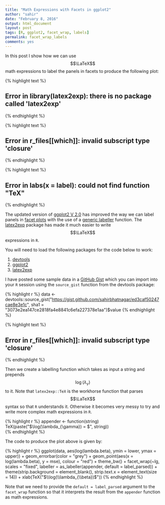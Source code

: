 ```yaml
---
title: "Math Expressions with Facets in ggplot2"
author: "sahir"
date: "February 8, 2016"
output: html_document
layout: post
tags: [R, ggplot2, facet_wrap, labels]
permalink: facet_wrap_labels
comments: yes
---
```




In this post I show how we can use $$\LaTeX$$ math expressions to label the panels in facets to produce the following plot:


{% highlight text %}
## Error in library(latex2exp): there is no package called 'latex2exp'
{% endhighlight %}



{% highlight text %}
## Error in r_files[[which]]: invalid subscript type 'closure'
{% endhighlight %}



{% highlight text %}
## Error in labs(x = label): could not find function "TeX"
{% endhighlight %}




<!--more-->

The updated version of [ggplot2 V 2.0](http://docs.ggplot2.org/dev/index.html) has improved the way we can label panels in [facet plots](http://docs.ggplot2.org/dev/facet_wrap.html) with the use of a [generic labeller](http://docs.ggplot2.org/dev/labeller.html) function. The [latex2exp](https://cran.r-project.org/web/packages/latex2exp/index.html) package has made it much easier to write $$\LaTeX$$ expressions in `R`.

You will need to load the following packages for the code below to work:

1. [devtools](https://cran.r-project.org/web/packages/devtools/index.html)
2. [ggplot2](https://cran.r-project.org/web/packages/ggplot2/)
3. [latex2exp](https://cran.r-project.org/web/packages/latex2exp/index.html)


I have posted some sample data in a [GitHub Gist](https://gist.github.com/sahirbhatnagar/ed3caf50247cae8e3e1c) which you can import into your `R` session using the `source_gist` function from the devtools package:


{% highlight r %}
data <- devtools::source_gist("https://gist.github.com/sahirbhatnagar/ed3caf50247cae8e3e1c",
                              sha1 = "3073e2ea147ce2818fa4e8841c6efa227378e1aa")$value
{% endhighlight %}



{% highlight text %}
## Error in r_files[[which]]: invalid subscript type 'closure'
{% endhighlight %}

Then we create a labelling function which takes as input a string and prepends $$\log(\lambda_{\gamma})$$ to it. Note that `latex2exp::TeX` is the workhorse function that parses $$\LaTeX$$ syntax so that `R` understands it. Otherwise it becomes very messy to try and write more complex math expressions in `R`.


{% highlight r %}
appender <- function(string) 
    TeX(paste("$\\log(\\lambda_{\\gamma}) = $", string))  
{% endhighlight %}

The code to produce the plot above is given by:


{% highlight r %}
ggplot(data, aes(log(lambda.beta), ymin = lower, ymax = upper)) + 
    geom_errorbar(color = "grey") + 
    geom_point(aes(x = log(lambda.beta), y = mse), 
               colour = "red") +
    theme_bw() + 
    facet_wrap(~lg, scales = "fixed", 
               labeller = as_labeller(appender, 
                            default = label_parsed)) + 
    theme(strip.background = element_blank(), 
          strip.text.x = element_text(size = 14)) + 
    xlab(TeX("$\\log(\\lambda_{\\beta})$"))
{% endhighlight %}

Note that we need to provide the `default = label_parsed` argument to the `facet_wrap` function so that it interprets the result from the `appender` function as math expressions.




